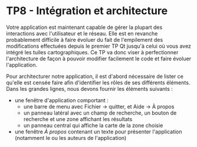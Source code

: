 # TP8 - Intégration et architecture

Votre application est maintenant capable de gérer la plupart des interactions avec l'utilisateur et le réseau. Elle est en revanche probablement difficile à faire évoluer du fait de l'empilement des modifications effectuées depuis le premier TP Qt jusqu'à celui où vous avez intégré les tuiles cartographiques. Ce TP va donc viser à perfectionner l'architecture de façon à pouvoir modifier facilement le code et faire évoluer l'application.

Pour architecturer notre application, il est d'abord nécessaire de lister ce qu'elle est censée faire afin d'identifier les rôles de ses différents éléments. Dans les grandes lignes, nous devons fournir les éléments suivants :

- une fenêtre d'application comportant :
	+ une barre de menu avec Fichier -> quitter, et Aide -> À propos
	+ un panneau latéral avec un champ de recherche, un bouton de recherche et une zone affichant les résultats
	+ un panneau central qui affiche la carte de la zone choisie
- une fenêtre *À propos* contenant un texte pour présenter l'application (notamment le ou les auteurs de l'application)